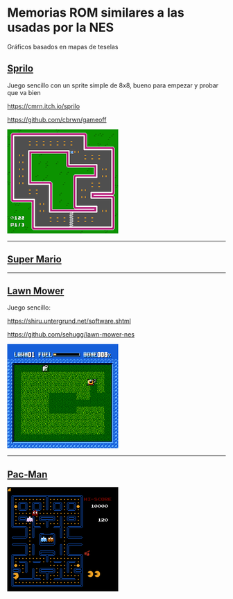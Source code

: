 # Memorias ROM similares a las usadas por la NES

Gráficos basados en mapas de teselas

## [Sprilo](sprilo/readme.md)

Juego sencillo con un sprite simple de 8x8, bueno para empezar y probar que va bien

https://cmrn.itch.io/sprilo

https://github.com/cbrwn/gameoff

![Pantalla que se quiere mostrar](sprilo/sprilo_screen_00.png)

---

## [Super Mario](smario/reame.md)

---

## [Lawn Mower](lawnmower/readme.md)

Juego sencillo:

https://shiru.untergrund.net/software.shtml

https://github.com/sehugg/lawn-mower-nes

![Pantalla Lawn Mower](lawnmower/lawnmower_screenshot.png)

---

## [Pac-Man](pacman/readme.md)

![Pantalla Pac-Man](pacman/pacman_screenshot.png)